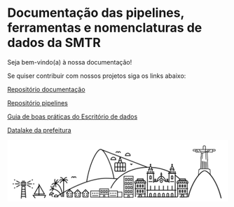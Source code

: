 # Documentação das pipelines, ferramentas e nomenclaturas de dados da SMTR

Seja bem-vindo(a) à nossa documentação!

Se quiser contribuir com nossos projetos siga os links abaixo:

[Repositório documentação](https://github.com/RJ-SMTR/pipelines-docs)

[Repositório pipelines](https://github.com/prefeitura-rio/pipelines_rj_smtr)

[Guia de boas práticas do Escritório de dados](https://docs.dados.rio/)

[Datalake da prefeitura](https://www.dados.rio/datalake)



![](./img/pao-de-acucar.png)
